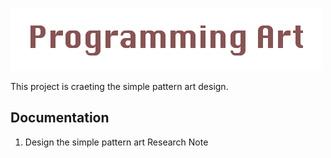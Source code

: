 ![Logo](https://github.com/hsjung0125/2020ComputerProgrammingProject/blob/main/Logo.png?raw=true)

This project is craeting the simple pattern art design.  

## Documentation
1. Design the simple pattern art
Research Note

